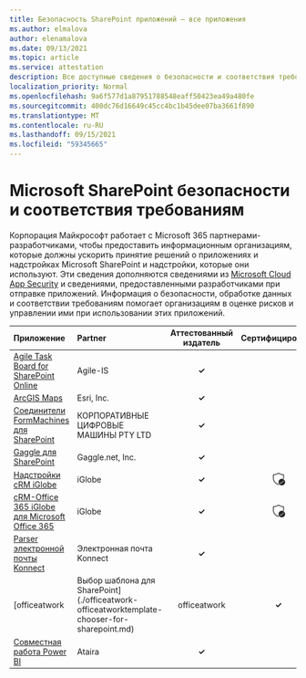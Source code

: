 ```yaml
---
title: Безопасность SharePoint приложений — все приложения
ms.author: elmalova
author: elenamalova
ms.date: 09/13/2021
ms.topic: article
ms.service: attestation
description: Все доступные сведения о безопасности и соответствия требованиям для всех приложений SharePoint Майкрософт.
localization_priority: Normal
ms.openlocfilehash: 9a6f577d1a87951788548eaff50423ea49a480fe
ms.sourcegitcommit: 400dc76d16649c45cc4bc1b45dee07ba3661f890
ms.translationtype: MT
ms.contentlocale: ru-RU
ms.lasthandoff: 09/15/2021
ms.locfileid: "59345665"
---
```

# <a name="microsoft-sharepoint-apps-security-and-compliance"></a>Microsoft SharePoint безопасности и соответствия требованиям

Корпорация Майкрософт работает с Microsoft 365 партнерами-разработчиками, чтобы предоставить информационным организациям, которые должны ускорить принятие решений о приложениях и надстройках Microsoft SharePoint и надстройки, которые они используют. Эти сведения дополняются сведениями из [Microsoft Cloud App Security](https://www.microsoft.com/en-us/enterprise-mobility-security/cloud-app-security) и сведениями, предоставленными разработчиками при отправке приложений. Информация о безопасности, обработке данных и соответствии требованиям помогает организациям в оценке рисков и управлении ими при использовании этих приложений.

| **Приложение** | **Partner** | **Аттестованный издатель** | **Сертифицировано** |
|:--------|:------------|:----------------------:|:-------------:|
| [Agile Task Board for SharePoint Online](./agile-is-task-board-for-sharepoint-online.md) | Agile-IS | **✓** |  |
| [ArcGIS Maps](./esri-inc-arcgis-maps.md) | Esri, Inc. | **✓** |  |
| [Соединители FormMachines для SharePoint](./enterprise-digital-machines-pty-ltd-formmachines-connector-for-sharepoint.md) | КОРПОРАТИВНЫЕ ЦИФРОВЫЕ МАШИНЫ PTY LTD | **✓** |  |
| [Gaggle для SharePoint](./gagglenet-inc-gaggle-for-sharepoint.md) | Gaggle.net, Inc. | **✓** |  |
| [Надстройки cRM iGlobe](./iglobe-crm-add-ons.md) | iGlobe | **✓** | <img alt="Certified application badge" src="../media/certified-badge.png" height="25" width="25" /> |
| [cRM-Office 365 iGlobe для Microsoft Office 365](./iglobe-crm-office-365-for-microsoft.md) | iGlobe | **✓** | <img alt="Certified application badge" src="../media/certified-badge.png" height="25" width="25" /> |
| [Parser электронной почты Konnect](./konnect-email-parser.md) | Электронная почта Konnect | **✓** |  |
| [officeatwork | Выбор шаблона для SharePoint](./officeatwork-officeatworktemplate-chooser-for-sharepoint.md) | officeatwork | **✓** | <img alt="Certified application badge" src="../media/certified-badge.png" height="25" width="25" /> |
| [Cовместная работа Power BI](./ataira-power-bi-collaboration.md) | Ataira | **✓** |  |
